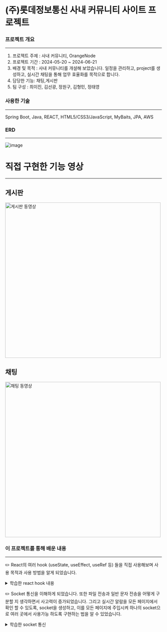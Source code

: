 # (주)롯데정보통신 사내 커뮤니티 사이트 프로젝트

### 프로젝트 개요
--------------------------------------
1. 프로젝트 주제 : 사내 커뮤니티, OrangeNode
2. 프로젝트 기간 : 2024-05-20 ~ 2024-06-21
3. 배경 및 목적 : 사내 커뮤니티를 개설해 보았습니다. 일정을 관리하고, project를 생성하고, 실시간 채팅을 통해 업무 효율화를 목적으로 합니다.
4. 담당한 기능: 채팅,게시판
5. 팀 구성 : 최이진, 김선광, 정원구, 김형민, 정태영


### 사용한 기술
--------------------------------------
Spring Boot, Java, REACT, HTML5/CSS3/JavaScript, MyBaits, JPA, AWS


### ERD
--------------------------------------
![image](https://github.com/Taeyoung20230727/OrangeNode-F/assets/140632598/82bb028e-10fd-4812-a51e-88ed07a29845)


# 직접 구현한 기능 영상
--------------------------------------

## 게시판
<a href="https://youtu.be/awCfZnPH_Sc">
  <img src="http://img.youtube.com/vi/awCfZnPH_Sc/maxresdefault.jpg" alt="게시판 동영상" width="500"/>
</a>

## 채팅
<a href="https://youtu.be/GgoQ1-DBkQY">
  <img src="https://img.youtube.com/vi/GgoQ1-DBkQY/maxresdefault.jpg" alt="채팅 동영상" width="500"/>
</a>


### 이 프로젝트를 통해 배운 내용
--------------------------------------
✏️ React의 여러 hook (useState, useEffect, useRef 등) 들을 직접 사용해보며 사용 목적과 사용 방법을 알게 되었습니다.
<details>
  <summary>학습한 react hook 내용 </summary>
  <br>

  1. useState : 컴포넌트의 상태값을 선언하고 관리하는 hook입니다. const [count, setCount] = useState(0); 식으로 초기 값을 0으로 선언할 수도 있고, const [list, setList] = useState([])로 빈   배열 형태로 선언할 수도 있습니다. 혹은 const [user, setUser ] = useState({uid:'', name:"", age:0}) 이렇게 원하는 빈 객체 값으로 선언할 수도 있습니다.

  2. useEffect : 의존성 배열을 이용해, 상태값이 업데이트 될 때마다 실행할 수 있습니다.
  useEffect(() => { console.log("state name update..."); }, [name]);
  이렇게 하면 name의 값이 변경될 때마다 console.log 가 실행됩니다.

  3. useRef : 컴포넌트에 참조값을 설정하고, 참조하기 위한 hook 입니다.
  const refUid =useRef(); 로 ref 를 생성하고 이렇게 하면 입력한 값을 참조할 수 있습니다.

  4. useSearchParams :스프링의 @requestParam 어노테이션처럼 url의 쿼리 매개변수에 접근할 때 사용합니다.
  예를 들어 let [searchParams, setSearchParams] = useSearchParams(); let name = searchParams.get('name'); 이렇게 하여 url 쿼리 매개변수에서 name 의 값을 얻을 수 있습니다.


  5. useLocation :현재 url에 대한 정보에 접근하기 위한 hook입니다.

  6. useNavigate : 자바스크립트의 window.location.href 와 비슷한 역할을 합니다. 이 프로젝트에서는 사용자가 로그인을 하지 않았는데 채팅으로 접속을 시도 할 경우 alert("로그인 후 사용해주세요.")   이후 useNavigate를 이용해 login 화면으로 이동시킬 때 사용하였습니다.

</details>



✏️ Socket 통신을 이해하게 되었습니다. 또한 파일 전송과 일반 문자 전송을 어떻게 구분할 지 생각하면서 사고력이 증가되었습니다.
그리고 실시간 알람을 모든 페이지에서 확인 할 수 있도록, socket을 생성하고, 이를 모든 페이지에 주입시켜 하나의 socket으로 여러 곳에서 사용가능 하도록 구현하는 법을 알 수 있었습니다.
<details>
  <summary>학습한 socket 통신 </summary>
  <br>




  webSocket이란 서버와 클라이언트 간의 메시지 교환을 위한 통신규약을 말합니다. 양방향 통신이 가능하며, http와 다르게 지속적 연결을 수립하여 실시간 데이터 처리를 요하는 작업에 유용하게 쓰입니다.
구현한 과정

1. implementation 'org.springframework.boot:spring-boot-starter-websocket' 로 스프링에 의존성을 주입합니다.
2. TextWebSocketHandler를 상속하는 SocketHandler class를 작성하여, 소켓 연결, 소켓 종료, 메시지 발송 메소드를 작성합니다.
3. WebSocketConfigurer를 구현한 WebSocketConfig class를 작성합니다. 요청과 생성한 handler를 연결시켜 줍니다.
4. 프론트(react)에서 ws = new WebSocket("ws://요청 주소")로 소켓을 생성합니다.
</details>






